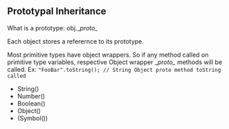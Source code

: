 ## Prototypal Inheritance

What is a prototype:
obj.\__proto\__

Each object stores a referernce to its prototype.

Most primitive types have object wrappers.  So if any method called on primitive type variables, respective Object wrapper \__proto\__ methods will be called.
Ex: `"FooBar".toString(); // String Object proto method toString called`

- String()
- Number()
- Boolean()
- Object()
- (Symbol())
